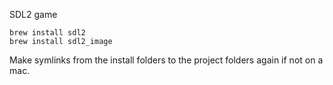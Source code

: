 
SDL2 game

```brew install sdl2```  
```brew install sdl2_image```  

Make symlinks from the install folders to the project folders again if not on a mac.